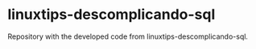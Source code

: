# linuxtips-descomplicando-sql
Repository with the  developed code from linuxtips-descomplicando-sql.
